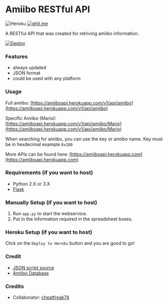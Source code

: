 # Amiibo RESTful API

![Heroku](http://heroku-badge.herokuapp.com/?app=amiiboapi&style=flat&svg=1) 
[![ghit.me](https://ghit.me/badge.svg?repo=N3evin/amiiboapi)](https://ghit.me/repo/N3evin/amiiboapi)


A RESTful API that was created for retriving amiibo information.

[![Deploy](https://www.herokucdn.com/deploy/button.svg)](https://heroku.com/deploy)

### Features
- always updated
- JSON format
- could be used with any platform

### Usage
Full amiibo: [https://amiiboapi.herokuapp.com/v1/api/amiibo](https://amiiboapi.herokuapp.com/v1/api/amiibo) 

Specific Amiibo (Mario): [https://amiiboapi.herokuapp.com/v1/api/amiibo/Mario](https://amiiboapi.herokuapp.com/v1/api/amiibo/Mario)

When searching for amiibo, you can use the key or amiibo name. Key must be in hexdecimal example `0x1D0`

More APIs can be found here: [https://amiiboapi.herokuapp.com](https://amiiboapi.herokuapp.com) 

### Requirements (if you want to host)
- Python 2.X or 3.X
- [Flask](http://flask.pocoo.org/)

### Manually Setup (if you want to host)
1. Run `app.py` to start the webservice.
2. Put in the information required in the spreadsheet boxes.

### Heroku Setup (if you want to host)
Click on the `Deploy to Heroku` button and you are good to go!

### Credit
- [JSON script source](https://script.google.com/d/143u0RLuppsmYJ0B3wzo6i0jZYSfIFV2NLJMHPM-Sqczpr9bLwdffc-Wx/edit?usp=sharing)
- [Amiibo Database](https://docs.google.com/spreadsheets/d/19E7pMhKN6x583uB6bWVBeaTMyBPtEAC-Bk59Y6cfgxA)

### Credits
- Collaborator: [cheatfreak74](https://github.com/cheatfreak47)